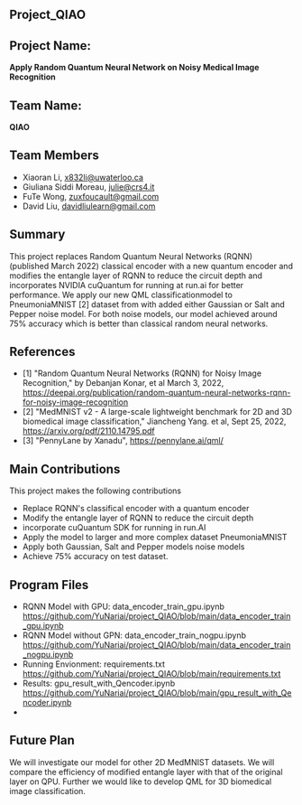## Project_QIAO
## Project Name:
**Apply Random Quantum Neural Network on Noisy Medical Image Recognition**

## Team Name:
**QIAO**


## Team Members

* Xiaoran Li, x832li@uwaterloo.ca 
* Giuliana Siddi Moreau,  julie@crs4.it
* FuTe Wong, zuxfoucault@gmail.com
* David Liu, davidliulearn@gmail.com


## Summary

This project replaces Random Quantum Neural Networks (RQNN) (published March 2022) classical encoder with a new quantum encoder and modifies the entangle layer of RQNN to reduce the circuit depth  and incorporates NVIDIA cuQuantum for running at run.ai for better performance. We apply our new QML classificationmodel to PneumoniaMNIST [2]  dataset from with added either Gaussian or Salt and Pepper noise model. For both noise models, our model achieved around 75% accuracy which is better than classical random neural networks.


## References
- [1] "Random Quantum Neural Networks (RQNN) for Noisy Image Recognition," by Debanjan Konar, et al March 3, 2022, https://deepai.org/publication/random-quantum-neural-networks-rqnn-for-noisy-image-recognition
- [2] "MedMNIST v2 - A large-scale lightweight benchmark for 2D and 3D biomedical image classification," Jiancheng Yang. et al, Sept 25, 2022, https://arxiv.org/pdf/2110.14795.pdf
- [3] "PennyLane by Xanadu", https://pennylane.ai/qml/

## Main Contributions
This project makes the following contributions
- Replace RQNN's classifical encoder with a quantum encoder
- Modify the entangle layer of RQNN to reduce the circuit depth
- incorporate cuQuantum SDK for running in run.AI
- Apply the model to larger and more complex dataset PneumoniaMNIST
- Apply both Gaussian, Salt and Pepper models noise models
- Achieve 75% accuracy on test dataset.



## Program Files
- RQNN Model with GPU: data_encoder_train_gpu.ipynb https://github.com/YuNariai/project_QIAO/blob/main/data_encoder_train_gpu.ipynb
- RQNN Model without GPN: data_encoder_train_nogpu.ipynb https://github.com/YuNariai/project_QIAO/blob/main/data_encoder_train_nogpu.ipynb
- Running Envionment: requirements.txt https://github.com/YuNariai/project_QIAO/blob/main/requirements.txt
- Results: gpu_result_with_Qencoder.ipynb https://github.com/YuNariai/project_QIAO/blob/main/gpu_result_with_Qencoder.ipynb
- 




## Future Plan
We will investigate our model for other 2D MedMNIST datasets. We will compare the efficiency of modified entangle layer with that of the original layer on QPU. Further we would like to develop QML for 3D biomedical image classification.
